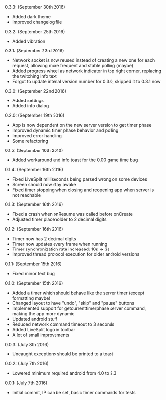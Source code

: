 0.3.3: (September 30th 2016)
- Added dark theme
- Improved changelog file

0.3.2: (September 25th 2016)
- Added vibration

0.3.1: (September 23rd 2016)
- Network socket is now reused instead of creating a new one for each request, allowing more frequent and stable polling (maybe)
- Added progress wheel as network indicator in top right corner, replacing the twitching info text
- Forgot to update intenal version number for 0.3.0, skipped it to 0.3.1 now

0.3.0: (September 22nd 2016)
- Added settings
- Added info dialog

0.2.0: (September 19th 2016)
- App is now dependent on the new server version to get timer phase
- Improved dynamic timer phase behavior and polling
- Improved error handling
- Some refactoring

0.1.5: (September 16th 2016)
- Added workaround and info toast for the 0.00 game time bug

0.1.4: (September 16th 2016)
- Fixed LiveSplit milliseconds being parsed wrong on some devices
- Screen should now stay awake
- Fixed timer stopping when closing and reopening app when server is not reachable

0.1.3: (September 16th 2016)
- Fixed a crash when onResume was called before onCreate
- Adjusted timer placeholder to 2 decimal digits

0.1.2: (September 16th 2016)
- Timer now has 2 decimal digits
- Timer now updates every frame when running
- Timer synchronization rate increased: 10s -> 3s
- Improved thread protocol execution for older android versions

0.1.1: (September 15th 2016)
- Fixed minor text bug

0.1.0: (September 15th 2016)
- Added a timer which should behave like the server timer (except formatting maybe)
- Changed layout to have "undo", "skip" and "pause" buttons
- Implemented support for getcurrenttimerphase server command, making the app more dynamic
- Updated android stuff
- Reduced network command timeout to 3 seconds
- Added LiveSplit logo in toolbar
- A lot of small improvements

0.0.3: (July 8th 2016)
- Uncaught exceptions should be printed to a toast

0.0.2: (July 7th 2016)
- Lowered minimum required android from 4.0 to 2.3

0.0.1: (July 7th 2016)
- Initial commit, IP can be set, basic timer commands for tests
